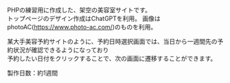 PHPの練習用に作成した、架空の美容室サイトです。  
トップページのデザイン作成はChatGPTを利用。
画像はphotoAC(https://www.photo-ac.com/)のものを利用。

某大手美容予約サイトのように、予約日時選択画面では、当日から一週間先の予約状況が確認できるようになっており  
予約したい日付をクリックすることで、次の画面に遷移することができます。

製作日数：約1週間
